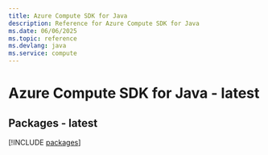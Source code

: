 ```yaml
---
title: Azure Compute SDK for Java
description: Reference for Azure Compute SDK for Java
ms.date: 06/06/2025
ms.topic: reference
ms.devlang: java
ms.service: compute
---
```

# Azure Compute SDK for Java - latest
## Packages - latest
[!INCLUDE [packages](compute-index.md)]